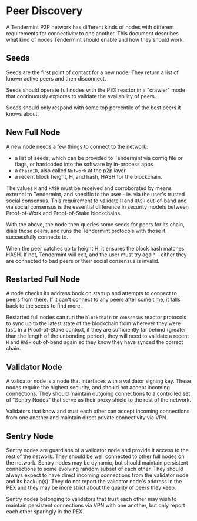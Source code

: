 # Peer Discovery

A Tendermint P2P network has different kinds of nodes with different requirements for connectivity to one another.
This document describes what kind of nodes Tendermint should enable and how they should work.

## Seeds

Seeds are the first point of contact for a new node.
They return a list of known active peers and then disconnect.

Seeds should operate full nodes with the PEX reactor in a "crawler" mode
that continuously explores to validate the availability of peers.

Seeds should only respond with some top percentile of the best peers it knows about.

## New Full Node

A new node needs a few things to connect to the network:

- a list of seeds, which can be provided to Tendermint via config file or flags,
  or hardcoded into the software by in-process apps
- a `ChainID`, also called `Network` at the p2p layer
- a recent block height, H, and hash, HASH for the blockchain.

The values `H` and `HASH` must be received and corroborated by means external to Tendermint, and specific to the user - ie. via the user's trusted social consensus.
This requirement to validate `H` and `HASH` out-of-band and via social consensus
is the essential difference in security models between Proof-of-Work and Proof-of-Stake blockchains.

With the above, the node then queries some seeds for peers for its chain,
dials those peers, and runs the Tendermint protocols with those it successfully connects to.

When the peer catches up to height H, it ensures the block hash matches HASH.
If not, Tendermint will exit, and the user must try again - either they are connected
to bad peers or their social consensus is invalid.

## Restarted Full Node

A node checks its address book on startup and attempts to connect to peers from there.
If it can't connect to any peers after some time, it falls back to the seeds to find more.

Restarted full nodes can run the `blockchain` or `consensus` reactor protocols to sync up
to the latest state of the blockchain from wherever they were last.
In a Proof-of-Stake context, if they are sufficiently far behind (greater than the length
of the unbonding period), they will need to validate a recent `H` and `HASH` out-of-band again
so they know they have synced the correct chain.

## Validator Node

A validator node is a node that interfaces with a validator signing key.
These nodes require the highest security, and should not accept incoming connections.
They should maintain outgoing connections to a controlled set of "Sentry Nodes" that serve
as their proxy shield to the rest of the network.

Validators that know and trust each other can accept incoming connections from one another and maintain direct private connectivity via VPN.

## Sentry Node

Sentry nodes are guardians of a validator node and provide it access to the rest of the network.
They should be well connected to other full nodes on the network.
Sentry nodes may be dynamic, but should maintain persistent connections to some evolving random subset of each other.
They should always expect to have direct incoming connections from the validator node and its backup(s).
They do not report the validator node's address in the PEX and
they may be more strict about the quality of peers they keep.

Sentry nodes belonging to validators that trust each other may wish to maintain persistent connections via VPN with one another, but only report each other sparingly in the PEX.

